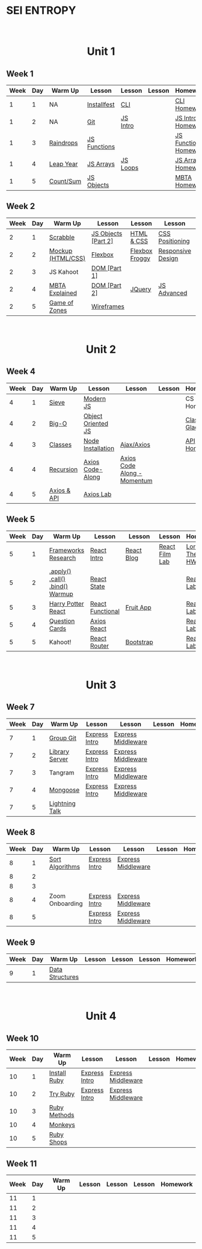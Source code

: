 # SEI ENTROPY

<br>
<h1 align="center">Unit 1</h1>

## Week 1

| Week | Day | Warm Up                                                              | Lesson                                                                    | Lesson                                                                    | Lesson | Homework                                                                       |
| ---- | --- | -------------------------------------------------------------------- | ------------------------------------------------------------------------- | ------------------------------------------------------------------------- | ------ | ------------------------------------------------------------------------------ |
| 1    | 1   | NA                                                                   | [Installfest](https://github.com/sei-entropy/installfest)                 | [CLI](https://github.com/sei-entropy/lesson-w01d01-cli)                   |        | [CLI Homework](https://github.com/sei-entropy/lesson-w01d01-cli)               |
| 1    | 2   | NA                                                                   | [Git](https://github.com/sei-entropy/lesson-w01d02-git)                   | [JS Intro](https://github.com/sei-entropy/lesson-w01d02-javascript-intro) |        | [JS Intro Homework](https://github.com/sei-entropy/hw-w01d02-javascript-intro) |
| 1    | 3   | [Raindrops](https://github.com/sei-entropy/warmup-w01-d03-raindrops) | [JS Functions](https://github.com/sei-entropy/lesson-w01d03-js-functions) |                                                                           |        | [JS Function Homework](https://github.com/sei-entropy/hw-w01d03-js-functions)  |
| 1    | 4   | [Leap Year](https://github.com/sei-entropy/warmup-w01-d04-leapyear)  | [JS Arrays](https://github.com/sei-entropy/lesson-w01d04-js-arrays)       | [JS Loops](https://github.com/sei-entropy/lesson-w01-d04-js-loops)        |        | [JS Arrays Homework](https://github.com/sei-entropy/hw-w01d04-js-arrays)       |
| 1    | 5   | [Count/Sum](https://github.com/sei-entropy/warmup-w01d05-arrays)     | [JS Objects](https://github.com/sei-entropy/lesson-w01d05-js-objects)     |                                                                           |        | [MBTA Homework](https://github.com/sei-entropy/hw-w01d05-js-mbta)              |

## Week 2

| Week | Day | Warm Up                                                                        | Lesson                                                                         | Lesson                                                              | Lesson                                                                              | Homework                                                               |
| ---- | --- | ------------------------------------------------------------------------------ | ------------------------------------------------------------------------------ | ------------------------------------------------------------------- | ----------------------------------------------------------------------------------- | ---------------------------------------------------------------------- |
| 2    | 1   | [Scrabble](https://github.com/sei-entropy/warmup-w02d01-scrabble)              | [JS Objects [Part 2]](https://github.com/sei-entropy/lesson-w01d05-js-objects) | [HTML & CSS](https://github.com/sei-entropy/lesson-w02d01-html-css) | [CSS Positioning](https://github.com/sei-entropy/lesson-w02d01-css-position)        | [Portfolio Website](https://github.com/sei-entropy/hw-w02d01-website)  |
| 2    | 2   | [Mockup (HTML/CSS)](https://github.com/sei-entropy/warmup-w02d020HTML-and-CSS) | [Flexbox](https://github.com/sei-entropy/lesson-w02d02-flexbox)                | [Flexbox Froggy](https://flexboxfroggy.com/)                        | [Responsive Design](https://github.com/sei-entropy/lesson-w02d02-responsive-design) | [HTML/CSS Homework](https://github.com/sei-entropy/hw-w02d02-html-css) |
| 2    | 3   | JS Kahoot                                                                      | [DOM [Part 1]](https://github.com/sei-entropy/lesson-w02d03-dom)               |                                                                     |                                                                                     | [DOM Homework](https://github.com/sei-entropy/hw-w02d03-dom)           |
| 2    | 4   | [MBTA Explained](https://github.com/sei-entropy/warmup-w02d04-MBTA)            | [DOM [Part 2]](https://github.com/sei-entropy/lesson-w02d03-dom)               | [JQuery](https://github.com/sei-entropy/lesson-w02d04-jquery)       | [JS Advanced](https://github.com/sei-entropy/lesson-w02d04-js-advanced)             | [JQuery Homework](https://github.com/sei-entropy/hw-w02d04-jquery)     |
| 2    | 5   | [Game of Zones](https://github.com/sei-entropy/warmup-w02d05-game-of-zones)    | [Wireframes](https://github.com/sei-entropy/lesson-w02d05-wireframes)          |                                                                     |                                                                                     |

<br>
<h1 align="center">Unit 2</h1>

## Week 4

| Week | Day | Warm Up                                                                                      | Lesson                                                                            | Lesson                                                                                       | Lesson | Homework                                                                   |
| ---- | --- | -------------------------------------------------------------------------------------------- | --------------------------------------------------------------------------------- | -------------------------------------------------------------------------------------------- | ------ | -------------------------------------------------------------------------- |
| 4    | 1   | [Sieve](https://github.com/sei-entropy/warmup-w04d01-sieve)                                  | [Modern JS](https://github.com/sei-entropy/lesson-w04d01-modern-js)               |                                                                                              |        | CS Homework                                                                |
| 4    | 2   | [Big-O](https://github.com/sei-entropy/warmup-w04d02-Big-O)                                  | [Object Oriented JS](https://github.com/sei-entropy/lesson-w04d02-oojs)           |                                                                                              |        | [Classes Gladiator](https://github.com/sei-entropy/hw-w04d02-js-gladiator) |
| 4    | 3   | [Classes](https://github.com/sei-entropy/warmup-w04d03-classes)                              | [Node Installation](https://github.com/sei-entropy/lesson-w04d03-node)            | [Ajax/Axios](https://github.com/sei-entropy/lesson-w04d03-ajax-axios)                        |        | [API Homework](https://github.com/sei-entropy/hw-w04d03-api)               |
| 4    | 4   | [Recursion](https://github.com/sei-entropy/warmup-w04d04-recursion/blob/master/recursion.js) | [Axios Code-Along](https://github.com/sei-entropy/lesson-w04d04-axios-code-along) | [Axios Code Along - Momentum](https://github.com/sei-entropy/lesson-w04d04-axios-code-along) |
| 4    | 5   | [Axios & API](https://github.com/sei-entropy/warmup-w04d05-axios-and-api)                    | [Axios Lab](https://github.com/sei-entropy/lab-w04d05-axios-lab)                  |

## Week 5

| Week | Day | Warm Up                                                                                                  | Lesson                                                                            | Lesson                                                              | Lesson                                                          | Homework                                                                                                          |
| ---- | --- | -------------------------------------------------------------------------------------------------------- | --------------------------------------------------------------------------------- | ------------------------------------------------------------------- | --------------------------------------------------------------- | ----------------------------------------------------------------------------------------------------------------- |
| 5    | 1   | [Frameworks Research](https://github.com/sei-entropy/warmup-w05d01-frameworks-research)                  | [React Intro](https://github.com/sei-entropy/lesson-w05d01-react-intro)           | [React Blog](https://github.com/sei-entropy/blog)                   | [React Film Lab](https://github.com/sei-entropy/react-film-lab) | [Lord of The Rings HW](https://github.com/sei-entropy/lesson-w05d01-react-intro/blob/master/11-lotr-codealong.md) |
| 5    | 2   | [.apply() .call() .bind() Warmup](https://github.com/sei-entropy/warmup-w05d02-research-apply-call-bind) | [React State](https://github.com/sei-entropy/lesson-w05d02-react-state)           |                                                                     |                                                                 | [React Film Lab Part 1](https://github.com/sei-entropy/react-film-lab)                                            |
| 5    | 3   | [Harry Potter React](https://github.com/sei-entropy/warmup-w05d03-react-components)                      | [React Functional](https://github.com/sei-entropy/lesson-w05d03-react-functional) | [Fruit App](https://github.com/sei-entropy/fruit-app)               |                                                                 | [React Film Lab Part 2](https://github.com/sei-entropy/react-film-lab)                                            |
| 5    | 4   | [Question Cards](https://github.com/sei-entropy/warmup-w05d04-react-cards)                               | [Axios React](https://github.com/sei-entropy/lesson-w05d04-axios-react)           |                                                                     |                                                                 | [React Film Lab Part 3](https://github.com/sei-entropy/react-film-lab)                                            |
| 5    | 5   | Kahoot!                                                                                                  | [React Router](https://github.com/sei-entropy/lesson-w05d05-react-router-lesson)  | [Bootstrap](https://github.com/sei-entropy/lesson-w05d05-Bootstrap) |                                                                 | [React Film Lab Part 4](https://github.com/sei-entropy/react-film-lab)                                            |

<br>
<h1 align="center">Unit 3</h1>

## Week 7

| Week | Day | Warm Up                                                                       | Lesson                                                                                   | Lesson                                                                                  | Lesson | Homework |
| ---- | --- | ----------------------------------------------------------------------------- | ---------------------------------------------------------------------------------------- | --------------------------------------------------------------------------------------- | ------ | -------- |
| 7    | 1   | [Group Git](https://github.com/sei-entropy/lesson-w07d01-group-git)           | [Express Intro](https://github.com/sei-entropy/lesson-w07d01-express#intro-to-express-1) | [Express Middleware](https://github.com/sei-entropy/lesson-w07d01-express#middleware-1) |        |          |
| 7    | 2   | [Library Server](https://github.com/sei-entropy/warmup-w07d02-library-server) | [Express Intro](https://github.com/sei-entropy/lesson-w07d01-express#intro-to-express-1) | [Express Middleware](https://github.com/sei-entropy/lesson-w07d01-express#middleware-1) |        |          |
| 7    | 3   | Tangram                                                                       | [Express Intro](https://github.com/sei-entropy/lesson-w07d01-express#intro-to-express-1) | [Express Middleware](https://github.com/sei-entropy/lesson-w07d01-express#middleware-1) |        |          |
| 7    | 4   | [Mongoose](https://github.com/sei-entropy/warmup-w07d04-mongoose)             | [Express Intro](https://github.com/sei-entropy/lesson-w07d01-express#intro-to-express-1) | [Express Middleware](https://github.com/sei-entropy/lesson-w07d01-express#middleware-1) |        |          |
| 7    | 5   | [Lightning Talk](https://github.com/sei-entropy/lightning-talk-prompt)        |                                                                                          |                                                                                         |        |          |

## Week 8

| Week | Day | Warm Up                                                                           | Lesson                                                                                   | Lesson                                                                                  | Lesson | Homework |
| ---- | --- | --------------------------------------------------------------------------------- | ---------------------------------------------------------------------------------------- | --------------------------------------------------------------------------------------- | ------ | -------- |
| 8    | 1   | [Sort Algorithms](https://github.com/sei-entropy/warmup-w08-d01-sort-algortithms) | [Express Intro](https://github.com/sei-entropy/lesson-w07d01-express#intro-to-express-1) | [Express Middleware](https://github.com/sei-entropy/lesson-w07d01-express#middleware-1) |        |          |
| 8    | 2   |                                                                                   |                                                                                          |                                                                                         |        |          |
| 8    | 3   |                                                                                   |                                                                                          |                                                                                         |        |          |
| 8    | 4   | Zoom Onboarding                                                               | [Express Intro](https://github.com/sei-entropy/lesson-w07d01-express#intro-to-express-1) | [Express Middleware](https://github.com/sei-entropy/lesson-w07d01-express#middleware-1) |        |          |
| 8    | 5   |                                                                                   | [Express Intro](https://github.com/sei-entropy/lesson-w07d01-express#intro-to-express-1) | [Express Middleware](https://github.com/sei-entropy/lesson-w07d01-express#middleware-1) |        |          |

## Week 9

| Week | Day | Warm Up                                                                         | Lesson | Lesson | Lesson | Homework |
| ---- | --- | ------------------------------------------------------------------------------- | ------ | ------ | ------ | -------- |
| 9    | 1   | [Data Structures](https://github.com/sei-entropy/warmup-w09d01-data-structures) |        |        |        |          |

<br>
<h1 align="center">Unit 4</h1>

## Week 10

| Week | Day | Warm Up                                                                                       | Lesson                                                                                   | Lesson                                                                                  | Lesson | Homework |
| ---- | --- | --------------------------------------------------------------------------------------------- | ---------------------------------------------------------------------------------------- | --------------------------------------------------------------------------------------- | ------ | -------- |
| 10   | 1   | [Install Ruby](https://github.com/sei-entropy/lesson-w10d01-ruby/blob/master/install-ruby.md) | [Express Intro](https://github.com/sei-entropy/lesson-w07d01-express#intro-to-express-1) | [Express Middleware](https://github.com/sei-entropy/lesson-w07d01-express#middleware-1) |        |          |
| 10   | 2   | [Try Ruby](https://github.com/sei-entropy/warmup-w10d02-try-ruby)                             | [Express Intro](https://github.com/sei-entropy/lesson-w07d01-express#intro-to-express-1) | [Express Middleware](https://github.com/sei-entropy/lesson-w07d01-express#middleware-1) |        |          |
| 10   | 3   | [Ruby Methods](https://github.com/sei-entropy/warmup-w010d03-Ruby-Methods)                    |                                                                                          |                                                                                         |        |          |
| 10   | 4   | [Monkeys](https://github.com/sei-entropy/warmup-w10d04-oop-monkey)                            |                                                                                          |                                                                                         |        |          |
| 10   | 5   | [Ruby Shops](https://github.com/sei-entropy/warmup-w10d05-classes)                            |                                                                                          |                                                                                         |        |          |

## Week 11

| Week | Day | Warm Up | Lesson | Lesson | Lesson | Homework |
| ---- | --- | ------- | ------ | ------ | ------ | -------- |
| 11   | 1   |         |        |        |        |          |
| 11   | 2   |         |        |        |        |          |
| 11   | 3   |         |        |        |        |          |
| 11   | 4   |         |        |        |        |          |
| 11   | 5   |         |        |        |        |          |